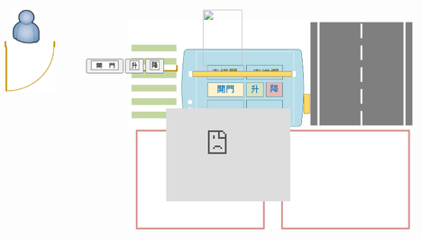<!DOCTYPE html>
<html>
  <head>
    <meta charset="utf-8">
    <title>d40614130</title>
  </head>
  <body>
      <img src="panel.png" width="520" height="370" border="0" />
      <div style="position: absolute; left: 153px; top: 117px;">
          <button type="submit" name="DOOR" value="OPEN"><img src="dButton.png" width="50" height="17"> </button>
      </div>
      <div style="position: absolute; left: 222px; top: 117px;"> 
           <button type="submit" name="GATE" value="UP"> <img src="gButtonUp.png" width="17" height="17"></button>
      </div>
      <div style="position: absolute; left: 258px; top: 117px;">
            <button type="submit" name="GATE" value="DOWN"><img src="gButtonDown.png" width="17" height="17"></button>
      </div>	
      <div style="position: absolute; left: 8px; top: 85px;">
            <img src="dOpen.png" width="90" height="90">
      </div>
      <div style="position: absolute; left: 335px; top: 135px;">
            <img src="Gate.png" width="190" height="10">
      </div>
      <div style="position: absolute; left: 360px; top: 30px;">
            <img src="可變車牌.gif" width="70" height="100">
      </div>
      <div style="position: absolute; left: 20px; top: 30px;">
            <img src="people.png" width="50" height="60">
      </div>
      <div style="position: absolute; left: 295px; top: 205px;">
           <iframe width="220" height="165" 
		           src="https://www.youtube.com/embed/fdajxgTnHGo" frameborder="0" allow="accelerometer; autoplay; 
                    encrypted-media; gyroscope; picture-in-picture" allowfullscreen>
           </iframe>          
      </div>  
  </body>
</html>
